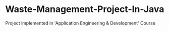 # Waste-Management-Project-In-Java
Project implemented in 'Application Engineering &amp; Development' Course
